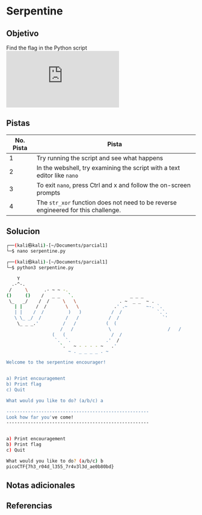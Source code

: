# Serpentine

## Objetivo
Find the flag in the Python script![Download Python script](https://artifacts.picoctf.net/c/35/serpentine.py)

## Pistas

| No. Pista | Pista                                                                             |
| --------- | --------------------------------------------------------------------------------- |
| 1         | Try running the script and see what happens                                       |
| 2         | In the webshell, try examining the script with a text editor like `nano`          |
| 3         | To exit `nano`, press Ctrl and x and follow the on-screen prompts                 |
| 4         | The `str_xor` function does not need to be reverse engineered for this challenge. |


## Solucion
```bash
┌──(kali㉿kali)-[~/Documents/parcial1]
└─$ nano serpentine.py   
                                                           
┌──(kali㉿kali)-[~/Documents/parcial1]
└─$ python3 serpentine.py

    Y
  .-^-.
 /     \      .- ~ ~ -.
()     ()    /   _ _   `.                     _ _ _
 \_   _/    /  /     \   \                . ~  _ _  ~ .
   | |     /  /       \   \             .' .~       ~-. `.
   | |    /  /         )   )           /  /             `.`.
   \ \_ _/  /         /   /           /  /                `'
    \_ _ _.'         /   /           (  (
                    /   /             \                     /   /               \                    /   /                 )  )
                 (   (                 /  /
                  `.  `.             .'  /
                    `.   ~ - - - - ~   .'
                       ~ . _ _ _ _ . ~

Welcome to the serpentine encourager!


a) Print encouragement
b) Print flag
c) Quit

What would you like to do? (a/b/c) a

-----------------------------------------------------
Look how far you've come!
-----------------------------------------------------


a) Print encouragement
b) Print flag
c) Quit

What would you like to do? (a/b/c) b
picoCTF{7h3_r04d_l355_7r4v3l3d_ae0b80bd}
```

## Notas adicionales

## Referencias